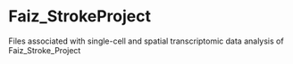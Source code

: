 # Faiz_StrokeProject
Files associated with single-cell and spatial transcriptomic data analysis of Faiz_Stroke_Project
